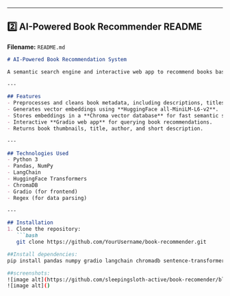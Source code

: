 
---

## **2️⃣ AI-Powered Book Recommender README**

**Filename:** `README.md`

```markdown
# AI-Powered Book Recommendation System

A semantic search engine and interactive web app to recommend books based on **user queries**. The system uses **vector embeddings** and similarity search to find books matching your interests.

---

## Features
- Preprocesses and cleans book metadata, including descriptions, titles, and ISBNs.
- Generates vector embeddings using **HuggingFace all-MiniLM-L6-v2**.
- Stores embeddings in a **Chroma vector database** for fast semantic search.
- Interactive **Gradio web app** for querying book recommendations.
- Returns book thumbnails, title, author, and short description.

---

## Technologies Used
- Python 3
- Pandas, NumPy
- LangChain
- HuggingFace Transformers
- ChromaDB
- Gradio (for frontend)
- Regex (for data parsing)

---

## Installation
1. Clone the repository:
   ```bash
   git clone https://github.com/YourUsername/book-recommender.git

##Install dependencies:
pip install pandas numpy gradio langchain chromadb sentence-transformers python-dotenv

##screenshots:
![image alt](https://github.com/sleepingsloth-active/book-recomender/blob/main/Screenshot%20(94).png?raw=true)
![image alt]()

